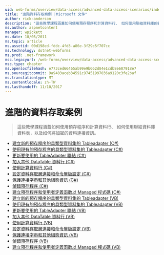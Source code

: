 ```yaml
---
uid: web-forms/overview/data-access/advanced-data-access-scenarios/index
title: "進階資料存取案例 |Microsoft 文件"
author: rick-anderson
description: "這些教學課程涵蓋如何使用預存程序和計算資料行、 如何使用聯結資料庫的資料表，以及如何加密資料的連接資訊..."
ms.author: aspnetcontent
manager: wpickett
ms.date: 10/05/2011
ms.topic: article
ms.assetid: 00d198ed-fddc-4fd3-a86e-3f29c5f707cc
ms.technology: dotnet-webforms
ms.prod: .net-framework
msc.legacyurl: /web-forms/overview/data-access/advanced-data-access-scenarios
msc.type: chapter
ms.openlocfilehash: e773ced66465ab99e9b662d84e1cdb8e607918e7
ms.sourcegitcommit: 9a9483aceb34591c97451997036a9120c3fe2baf
ms.translationtype: MT
ms.contentlocale: zh-TW
ms.lasthandoff: 11/10/2017
---
```

<a name="advanced-data-access-scenarios"></a>進階的資料存取案例
====================
> 這些教學課程涵蓋如何使用預存程序和計算資料行、 如何使用聯結資料庫資料表，以及如何將加密的資料連接資訊。


- [建立新的預存程序的具類型資料集的 Tableadapter (C#)](creating-new-stored-procedures-for-the-typed-dataset-s-tableadapters-cs.md)
- [使用現有的預存程序的具類型資料集的 Tableadapter (C#)](using-existing-stored-procedures-for-the-typed-dataset-s-tableadapters-cs.md)
- [更新要使用的 TableAdapter 聯結 (C#)](updating-the-tableadapter-to-use-joins-cs.md)
- [加入其他 DataTable 資料行 (C#)](adding-additional-datatable-columns-cs.md)
- [使用計算資料行 (C#)](working-with-computed-columns-cs.md)
- [設定資料存取層連接和命令層級設定 (C#)](configuring-the-data-access-layer-s-connection-and-command-level-settings-cs.md)
- [保護連接字串和其他組態資訊 (C#)](protecting-connection-strings-and-other-configuration-information-cs.md)
- [偵錯預存程序 (C#)](debugging-stored-procedures-cs.md)
- [建立預存程序和使用者定義函數以 Managed 程式碼 (C#)](creating-stored-procedures-and-user-defined-functions-with-managed-code-cs.md)
- [建立新的預存程序的具類型資料集的 Tableadapter (VB)](creating-new-stored-procedures-for-the-typed-dataset-s-tableadapters-vb.md)
- [使用現有的預存程序的具類型資料集的 Tableadapter (VB)](using-existing-stored-procedures-for-the-typed-dataset-s-tableadapters-vb.md)
- [更新要使用的 TableAdapter 聯結 (VB)](updating-the-tableadapter-to-use-joins-vb.md)
- [加入其他 DataTable 資料行 (VB)](adding-additional-datatable-columns-vb.md)
- [使用計算資料行 (VB)](working-with-computed-columns-vb.md)
- [設定資料存取層連接和命令層級設定 (VB)](configuring-the-data-access-layer-s-connection-and-command-level-settings-vb.md)
- [保護連接字串和其他組態資訊 (VB)](protecting-connection-strings-and-other-configuration-information-vb.md)
- [偵錯預存程序 (VB)](debugging-stored-procedures-vb.md)
- [建立預存程序和使用者定義函數以 Managed 程式碼 (VB)](creating-stored-procedures-and-user-defined-functions-with-managed-code-vb.md)
